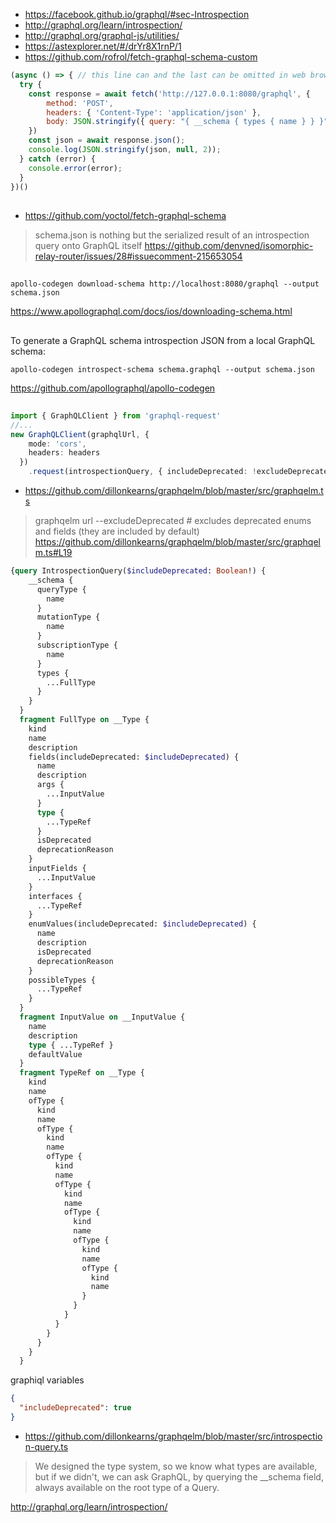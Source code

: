 - https://facebook.github.io/graphql/#sec-Introspection
- http://graphql.org/learn/introspection/
- http://graphql.org/graphql-js/utilities/
- https://astexplorer.net/#/drYr8X1rnP/1
- https://github.com/rofrol/fetch-graphql-schema-custom

```javascript
(async () => { // this line can and the last can be omitted in web browser dev tools console
  try {
    const response = await fetch('http://127.0.0.1:8080/graphql', {
        method: 'POST',
        headers: { 'Content-Type': 'application/json' },
        body: JSON.stringify({ query: "{ __schema { types { name } } }"}),
    })
    const json = await response.json();
    console.log(JSON.stringify(json, null, 2));
  } catch (error) {
    console.error(error);
  }
})()
```

##

- https://github.com/yoctol/fetch-graphql-schema

>schema.json is nothing but the serialized result of an introspection query onto GraphQL itself https://github.com/denvned/isomorphic-relay-router/issues/28#issuecomment-215653054

##

`apollo-codegen download-schema http://localhost:8080/graphql --output schema.json`

https://www.apollographql.com/docs/ios/downloading-schema.html

##

To generate a GraphQL schema introspection JSON from a local GraphQL schema:

`apollo-codegen introspect-schema schema.graphql --output schema.json`

https://github.com/apollographql/apollo-codegen

##

```typescript
import { GraphQLClient } from 'graphql-request'
//...
new GraphQLClient(graphqlUrl, {
    mode: 'cors',
    headers: headers
  })
    .request(introspectionQuery, { includeDeprecated: !excludeDeprecated })
```

- https://github.com/dillonkearns/graphqelm/blob/master/src/graphqelm.ts

>graphqelm url --excludeDeprecated # excludes deprecated enums and fields (they are included by default) https://github.com/dillonkearns/graphqelm/blob/master/src/graphqelm.ts#L19

```graphql
{query IntrospectionQuery($includeDeprecated: Boolean!) {
    __schema {
      queryType {
        name
      }
      mutationType {
        name
      }
      subscriptionType {
        name
      }
      types {
        ...FullType
      }
    }
  }
  fragment FullType on __Type {
    kind
    name
    description
    fields(includeDeprecated: $includeDeprecated) {
      name
      description
      args {
        ...InputValue
      }
      type {
        ...TypeRef
      }
      isDeprecated
      deprecationReason
    }
    inputFields {
      ...InputValue
    }
    interfaces {
      ...TypeRef
    }
    enumValues(includeDeprecated: $includeDeprecated) {
      name
      description
      isDeprecated
      deprecationReason
    }
    possibleTypes {
      ...TypeRef
    }
  }
  fragment InputValue on __InputValue {
    name
    description
    type { ...TypeRef }
    defaultValue
  }
  fragment TypeRef on __Type {
    kind
    name
    ofType {
      kind
      name
      ofType {
        kind
        name
        ofType {
          kind
          name
          ofType {
            kind
            name
            ofType {
              kind
              name
              ofType {
                kind
                name
                ofType {
                  kind
                  name
                }
              }
            }
          }
        }
      }
    }
  }
```

graphiql variables

```json
{
  "includeDeprecated": true
}
```


- https://github.com/dillonkearns/graphqelm/blob/master/src/introspection-query.ts

>We designed the type system, so we know what types are available, but if we didn't, we can ask GraphQL, by querying the __schema field, always available on the root type of a Query. 

http://graphql.org/learn/introspection/